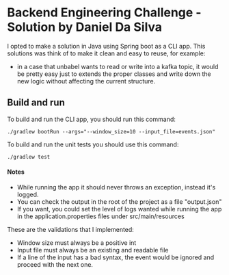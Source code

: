 # Backend Engineering Challenge - Solution by Daniel Da Silva

I opted to make a solution in Java using Spring boot as a CLI app.
This solutions was think of to make it clean and easy to reuse, for example:
- in a case that unbabel wants to read or write into a kafka topic, it would be pretty easy just to extends the proper
classes and write down the new logic without affecting the current structure.

## Build and run

To build and run the CLI app, you should run this command:
    
    ./gradlew bootRun --args="--window_size=10 --input_file=events.json"
	
To build and run the unit tests you should use this command:

	./gradlew test

#### Notes

- While running the app it should never throws an exception, instead it's logged.
- You can check the output in the root of the project as a file "output.json"
- If you want, you could set the level of logs wanted while running the app in the application.properties files under src/main/resources

These are the validations that I implemented:

- Window size must always be a positive int
- Input file must always be an existing and readable file
- If a line of the input has a bad syntax, the event would be ignored and proceed with the next one.